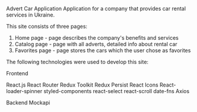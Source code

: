 Advert Car Application
Application for a company that provides car rental services in Ukraine.

This site consists of three pages:
1) Home page - page describes the company's benefits and services
2) Catalog page - page with all adverts, detailed info about rental car
3) Favorites page - page stores the cars which the user chose as favorites

The following technologies were used to develop this site:

Frontend

React.js
React Router
Redux Toolkit
Redux Persist
React Icons
React-loader-spinner
styled-components
react-select
react-scroll
date-fns
Axios

Backend
Mockapi